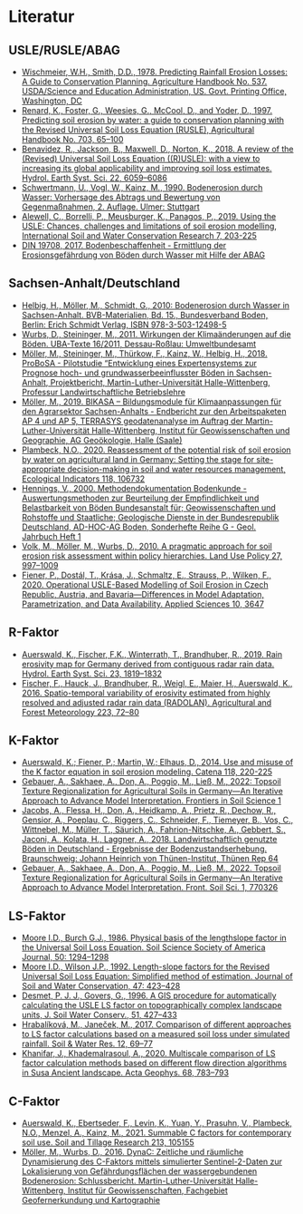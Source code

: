 # Literatur
## USLE/RUSLE/ABAG
* [Wischmeier, W.H., Smith, D.D., 1978. Predicting Rainfall Erosion Losses: A Guide to Conservation Planning. Agriculture Handbook No. 537. USDA/Science and Education Administration, US. Govt. Printing Office, Washington, DC](https://github.com/FLFgit/LV_Bodenerosion/blob/main/Parametrisierung/WischmeierSmith1978usda.pdf)
* [Renard, K., Foster, G., Weesies, G., McCool, D., and Yoder, D., 1997. Predicting soil erosion by water: a guide to conservation planning with the Revised Universal Soil Loss Equation (RUSLE), Agricultural Handbook No. 703, 65–100](https://github.com/FLFgit/LV_Bodenerosion/blob/main/Parametrisierung/Renard-etal1997ah.pdf) 
* [Benavidez, R., Jackson, B., Maxwell, D., Norton, K., 2018. A review of the (Revised) Universal Soil Loss Equation ((R)USLE): with a view to increasing its global applicability and improving soil loss estimates. Hydrol. Earth Syst. Sci. 22, 6059–6086](https://doi.org/10.5194/hess-22-6059-2018)
* [Schwertmann, U., Vogl, W., Kainz, M., 1990. Bodenerosion durch Wasser: Vorhersage des Abtrags und Bewertung von Gegenmaßnahmen, 2. Auflage. Ulmer:
Stuttgart](https://github.com/FLFgit/LV_Bodenerosion/blob/main/Parametrisierung/Schwertmann-etal1987abag.pdf)
* [Alewell, C., Borrelli, P., Meusburger, K., Panagos, P., 2019. Using the USLE: Chances, challenges and limitations of soil erosion modelling,
International Soil and Water Conservation Research 7, 203-225](https://doi.org/10.1016/j.iswcr.2019.05.004)
* [DIN 19708, 2017. Bodenbeschaffenheit - Ermittlung der Erosionsgefährdung von Böden durch Wasser mit Hilfe der ABAG](https://dx.doi.org/10.31030/2676773)



## Sachsen-Anhalt/Deutschland
* [Helbig, H.,  Möller, M., Schmidt, G., 2010: Bodenerosion durch Wasser in Sachsen-Anhalt. BVB-Materialien, Bd. 15., Bundesverband Boden, Berlin: Erich Schmidt Verlag, ISBN 978-3-503-12498-5](https://www.bvb-materialien.de/aktuellerband.html)
* [Wurbs, D., Steininger, M., 2011. Wirkungen der Klimaänderungen auf die Böden. UBA-Texte 16/2011, Dessau-Roßlau: Umweltbundesamt](https://nbn-resolving.org/urn:nbn:de:kobv:109-opus-108951/fragment/page=1)
* [Möller, M., Steininger, M., Thürkow, F., Kainz, W., Helbig, H., 2018. ProBoSA - Pilotstudie “Entwicklung eines Expertensystems zur Prognose hoch- und grundwasserbeeinflusster Böden in Sachsen-Anhalt, Projektbericht, Martin-Luther-Universität Halle-Wittenberg, Professur Landwirtschaftliche Betriebslehre](https://github.com/FLFgit/LV_Bodenerosion/blob/main/Parametrisierung/ProBoSA_Endbericht39052018compact.pdf)
* [Möller, M., 2019. BIKASA – Bildungsmodule für Klimaanpassungen für den Agrarsektor Sachsen-Anhalts - Endbericht zur den Arbeitspaketen AP 4 und AP 5, TERRASYS geodatenanalyse im Auftrag der Martin-Luther-Universität Halle-Wittenberg, Institut für Geowissenschaften und Geographie, AG Geoökologie, Halle (Saale)](https://github.com/FLFgit/LV_Bodenerosion/blob/main/Parametrisierung/Moeller2019bikasa.pdf)
* [Plambeck, N.O., 2020. Reassessment of the potential risk of soil erosion by water on agricultural land in Germany: Setting the stage for site-appropriate decision-making in soil and water resources management, Ecological Indicators 118, 106732](https://github.com/FLFgit/LV_Bodenerosion/blob/main/Parametrisierung/Plambeck2020ei.pdf)
* [Hennings, V., 2000. Methodendokumentation Bodenkunde - Auswertungsmethoden zur Beurteilung der Empfindlichkeit und Belastbarkeit von Böden
Bundesanstalt für; Geowissenschaften und Rohstoffe und Staatliche; Geologische Dienste in der Bundesrepublik Deutschland, AD-HOC-AG Boden, Sonderhefte Reihe G - Geol. Jahrbuch Heft 1](https://www.methodenwiki-bodenkunde.de/MethodenWiki/Hauptseite)
* [Volk, M., Möller, M., Wurbs, D., 2010. A pragmatic approach for soil erosion risk assessment within policy hierarchies. Land Use Policy 27, 997–1009](https://github.com/FLFgit/LV_Bodenerosion/blob/main/ABAG-Kalkulator/Volk-etal2010lup.pdf)
* [Fiener, P., Dostál, T., Krása, J., Schmaltz, E., Strauss, P., Wilken, F., 2020. Operational USLE-Based Modelling of Soil Erosion in Czech Republic, Austria, and Bavaria—Differences in Model Adaptation, Parametrization, and Data Availability. Applied Sciences 10, 3647](https://doi.org/10.3390/app10103647)

## R-Faktor
* [Auerswald, K., Fischer, F.K., Winterrath, T., Brandhuber, R., 2019. Rain erosivity map for Germany derived from contiguous radar rain data. Hydrol. Earth Syst. Sci. 23, 1819–1832](https://doi.org/10.5194/hess-23-1819-2019)
* [Fischer, F., Hauck, J., Brandhuber, R., Weigl, E., Maier, H., Auerswald, K., 2016. Spatio-temporal variability of erosivity estimated from highly resolved and adjusted radar rain data (RADOLAN). Agricultural and Forest Meteorology 223, 72–80](https://github.com/FLFgit/LV_Bodenerosion/blob/main/Parametrisierung/Fischer-etal2016afm.pdf)


## K-Faktor
* [Auerswald, K.; Fiener, P.; Martin, W.; Elhaus, D., 2014. Use and misuse of the K factor equation in soil erosion modeling. Catena 118, 220-225](https://doi.org/10.1016/j.catena.2014.01.008)
* [Gebauer, A., Sakhaee, A., Don, A., Poggio, M., Ließ, M., 2022: Topsoil Texture Regionalization for Agricultural Soils in Germany—An Iterative Approach to Advance Model Interpretation. Frontiers in Soil Science 1](https://doi.org/10.3389/fsoil.2021.770326)
* [Jacobs, A., Flessa, H., Don, A., Heidkamp, A., Prietz, R., Dechow, R., Gensior,
A., Poeplau, C., Riggers, C., Schneider, F., Tiemeyer, B., Vos, C., Wittnebel, M., Müller, T., Säurich, A., Fahrion-Nitschke, A., Gebbert, S., Jaconi, A., Kolata, H.,
Laggner, A., 2018. Landwirtschaftlich genutzte Böden in Deutschland - Ergebnisse der Bodenzustandserhebung. Braunschweig: Johann Heinrich von Thünen-Institut, Thünen Rep 64](https://www.thuenen.de/media/institute/ak/Allgemein/news/Thuenen_Report_64_final.pdf)
* [Gebauer, A., Sakhaee, A., Don, A., Poggio, M., Ließ, M., 2022. Topsoil Texture Regionalization for Agricultural Soils in Germany—An Iterative Approach to Advance Model Interpretation. Front. Soil Sci. 1, 770326](https://doi.org/10.3389/fsoil.2021.770326)



## LS-Faktor
* [Moore I.D., Burch G.J., 1986. Physical basis of the lengthslope factor in the Universal Soil Loss Equation. Soil Science Society of America Journal, 50: 1294–1298](https://github.com/FLFgit/LV_Bodenerosion/blob/main/Parametrisierung/MooreBurch1986sssaj.pdf)
* [Moore I.D., Wilson J.P., 1992. Length-slope factors for the Revised Universal Soil Loss Equation: Simplified method of estimation. Journal of Soil and Water Conservation, 47: 423–428](https://github.com/FLFgit/LV_Bodenerosion/blob/main/Parametrisierung/MooreWilson1992jswc.pdf)
* [Desmet, P. J. J., Govers, G., 1996. A GIS procedure for automatically calculating the USLE LS factor on topographically complex landscape units, J. Soil Water Conserv., 51, 427–433](https://github.com/FLFgit/LV_Bodenerosion/blob/main/Parametrisierung/DesmetGovers1996jswc.pdf)
* [Hrabalíková, M., Janeček, M., 2017. Comparison of different approaches to LS factor calculations based on a measured soil loss under simulated rainfall. Soil & Water Res. 12, 69–77](https://github.com/FLFgit/LV_Bodenerosion/blob/main/Parametrisierung/HrabalikovaJanecek2017swr.pdf)
* [Khanifar, J., Khademalrasoul, A., 2020. Multiscale comparison of LS factor calculation methods based on different flow direction algorithms in Susa Ancient landscape. Acta Geophys. 68, 783–793](https://github.com/FLFgit/LV_Bodenerosion/blob/main/Parametrisierung/KhanifarKhademalrasoul2020ag.pdf)



## C-Faktor
* [Auerswald, K., Ebertseder, F., Levin, K., Yuan, Y., Prasuhn, V., Plambeck, N.O., Menzel, A., Kainz, M., 2021. Summable C factors for contemporary soil use. Soil and Tillage Research 213, 105155](https://github.com/FLFgit/LV_Bodenerosion/blob/main/Parametrisierung/Auerswald-etal2021str.pdf)
* [Möller, M., Wurbs, D., 2016. DynaC: Zeitliche und räumliche Dynamisierung des C-Faktors mittels simulierter Sentinel-2-Daten zur Lokalisierung von Gefährdungsflächen der wassergebundenen Bodenerosion: Schlussbericht. Martin-Luther-Universität Halle-Wittenberg, Institut für Geowissenschaften, Fachgebiet Geofernerkundung und Kartographie](https://www.tib.eu/en/suchen/id/TIBKAT:880911476)
